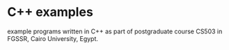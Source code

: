# C++ examples
example programs written in C++ as part of postgraduate course CS503 in FGSSR, Cairo University, Egypt.
